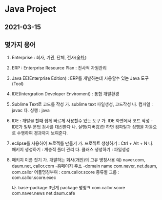 # Java Project
## 2021-03-15

## 몇가지 용어 
1. Enterprise : 회사, 기관, 단체, 전사(全社)
2. ERP : Enterprise Resource Plan : 전사적 자원관리
3. Java EE(Enterprise Edition) : ERP를 개발하는데 사용할수 있는 Java 도구(Tool)
4. IDE(Intergration Developer Enviroment) : 통합 개발환경
5. Sublime Text로 코드를 작성 
	가. sublime  text 파일생성, 코드작성
	나. 컴파일 : javac
	다. 싱행 : java

6. IDE : 개발을 할때 쉽게 빠르게 사용할수 있는 도구
	가. IDE 화면에서 코드 작성
		-IDE가 일부 문법 검사를 대신한다
	나. 실행(디버깅)만 하면 컴파일과 싱행을 자동으로 수행하여 경과까지 보여준다.

7. eclipse를 사용하여 프로젝를 만들기
	가. 프로젝트 생성하기 : Ctrl + Alt + N
	나. 패키지 생성하기 : 계층적 폴더 관리
	다. 클래스 생성하기 : 파일생성

8. 패키지 이름 짓기
	가. 개발하는 회사(개인)의 고유 명칭사용
	예) naver.com, daum.net, callor.com
		-홈페이지 주소
		-domain name
		com.naver, net.daum, com.callor
		어플명칭부여 : com.callor.score
		종류별 그룹 : com.callor.score.exec

	나. base-package
		3단계 package 명칭ㅋ
		com.callor.score
		com.naver.news
		net.daum.cafe